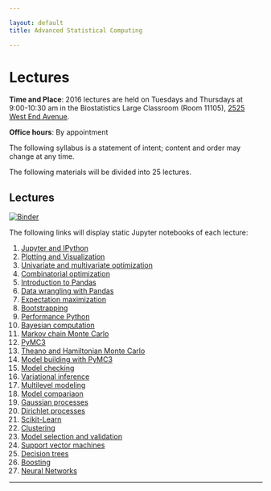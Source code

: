 ```yaml
---

layout: default
title: Advanced Statistical Computing

---
```


# Lectures

**Time and Place**: 2016 lectures are held on Tuesdays and Thursdays at 9:00-10:30 am in the Biostatistics Large Classroom (Room 11105), [2525 West End Avenue](http://bit.ly/17y9ZxH).

**Office hours**: By appointment

The following syllabus is a statement of intent; content and order may change at any time.

The following materials will be divided into 25 lectures.

## Lectures

[![Binder](https://mybinder.org/badge.svg)](https://mybinder.org/v2/gh/fonnesbeck/bios8366/master)

The following links will display static Jupyter notebooks of each lecture:

1. [Jupyter and IPython](https://nbviewer.jupyter.org/github/fonnesbeck/Bios8366/blob/master/notebooks/Section0_1-IPython_and_Jupyter.ipynb)
1. [Plotting and Visualization](https://nbviewer.jupyter.org/github/fonnesbeck/Bios8366/blob/master/notebooks/Section0_2-Plotting-and-Visualization.ipynb)
1. [Univariate and multivariate optimization](https://nbviewer.jupyter.org/github/fonnesbeck/Bios8366/blob/master/notebooks/Section1_1-Univariate-and-Multivariate-Optimization.ipynb)
1. [Combinatorial optimization](https://nbviewer.jupyter.org/github/fonnesbeck/Bios8366/blob/master/notebooks/Section1_2-Combinatorial-Optimization.ipynb)
1. [Introduction to Pandas](https://nbviewer.jupyter.org/github/fonnesbeck/Bios8366/blob/master/notebooks/Section2_1-Introduction-to-Pandas.ipynb)
1. [Data wrangling with Pandas](https://nbviewer.jupyter.org/github/fonnesbeck/Bios8366/blob/master/notebooks/Section2_2-Data-Wrangling-with-Pandas.ipynb)
1. [Expectation maximization](https://nbviewer.jupyter.org/github/fonnesbeck/Bios8366/blob/master/notebooks/Section3_1-Expectation-Maximization.ipynb)
1. [Bootstrapping](https://nbviewer.jupyter.org/github/fonnesbeck/Bios8366/blob/master/notebooks/Section3_2-Bootstrapping.ipynb)
1. [Performance Python](https://nbviewer.jupyter.org/github/fonnesbeck/Bios8366/blob/master/notebooks/Section3_3-High-Performance-Python.ipynb)
1. [Bayesian computation](https://nbviewer.jupyter.org/github/fonnesbeck/Bios8366/blob/master/notebooks/Section4_1-Bayesian-Computation.ipynb)
1. [Markov chain Monte Carlo](https://nbviewer.jupyter.org/github/fonnesbeck/Bios8366/blob/master/notebooks/Section4_2-MCMC.ipynb)
1. [PyMC3](https://nbviewer.jupyter.org/github/fonnesbeck/Bios8366/blob/master/notebooks/Section4_3-Introduction-to-PyMC3.ipynb)
1. [Theano and Hamiltonian Monte Carlo](https://nbviewer.jupyter.org/github/fonnesbeck/Bios8366/blob/master/notebooks/Section4_4-Hamiltonian-Monte-Carlo.ipynb)
1. [Model building with PyMC3](https://nbviewer.jupyter.org/github/fonnesbeck/Bios8366/blob/master/notebooks/Section4_5-Model-Building-with-PyMC3.ipynb)
1. [Model checking](https://nbviewer.jupyter.org/github/fonnesbeck/Bios8366/blob/master/notebooks/Section4_6-Model-Checking.ipynb)
1. [Variational inference](https://nbviewer.jupyter.org/github/fonnesbeck/Bios8366/blob/master/notebooks/Section4_7-Introduction-to-Variational-Bayesian-Methods.ipynb)
1. [Multilevel modeling](https://github.com/fonnesbeck/Bios8366/blob/master/notebooks/Section4_8-Multilevel-Modeling.ipynb)
1. [Model compariaon](https://github.com/fonnesbeck/Bios8366/blob/master/notebooks/Section4_8-Multilevel-Modeling.ipynb)
1. [Gaussian processes](https://nbviewer.jupyter.org/github/fonnesbeck/Bios8366/blob/master/notebooks/Section5_1-Gaussian-Processes.ipynb)
1. [Dirichlet processes](https://nbviewer.jupyter.org/github/fonnesbeck/Bios8366/blob/master/notebooks/Section5_2-Dirichlet-Processes.ipynb)
1. [Scikit-Learn](https://nbviewer.jupyter.org/github/fonnesbeck/Bios8366/blob/master/notebooks/Section6_1-Scikit-Learn.ipynb)
1. [Clustering](https://nbviewer.jupyter.org/github/fonnesbeck/Bios8366/blob/master/notebooks/Section6_2-Clustering.ipynb)
1. [Model selection and validation](https://nbviewer.jupyter.org/github/fonnesbeck/Bios8366/blob/master/notebooks/Section6_3-Model-Selection-and-Validation.ipynb)
1. [Support vector machines](https://nbviewer.jupyter.org/github/fonnesbeck/Bios8366/blob/master/notebooks/Section6_4-Support-Vector-Machines.ipynb)
1. [Decision trees](https://nbviewer.jupyter.org/github/fonnesbeck/Bios8366/blob/master/notebooks/Section6_5-Decision-Trees.ipynb)
1. [Boosting](https://nbviewer.jupyter.org/github/fonnesbeck/Bios8366/blob/master/notebooks/Section6_6-Boosting.ipynb)
1. [Neural Networks](https://nbviewer.jupyter.org/github/fonnesbeck/Bios8366/blob/master/notebooks/Section6_7-Neural-Networks.ipynb)

---

